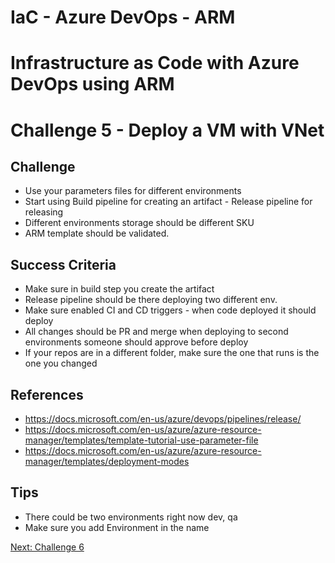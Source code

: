# IaC - Azure DevOps - ARM
# Infrastructure as Code with Azure DevOps using ARM
# Challenge 5 - Deploy a VM with VNet

## Challenge
- Use your parameters files for different environments
- Start using Build pipeline for creating an artifact - Release pipeline for releasing
- Different environments storage should be different SKU
- ARM template should be validated.

## Success Criteria
- Make sure in build step you create the artifact
- Release pipeline should be there deploying two different env.
- Make sure enabled CI and CD triggers - when code deployed it should deploy
- All changes should be PR and merge when deploying to second environments someone should approve before deploy
- If your repos are in a different folder, make sure the one that runs is the one you changed

## References
- https://docs.microsoft.com/en-us/azure/devops/pipelines/release/
- https://docs.microsoft.com/en-us/azure/azure-resource-manager/templates/template-tutorial-use-parameter-file
- https://docs.microsoft.com/en-us/azure/azure-resource-manager/templates/deployment-modes

## Tips
- There could be two environments right now dev, qa
- Make sure you add Environment in the name

[Next: Challenge 6](../Challenge6)
